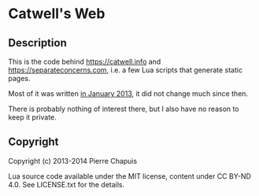 # Catwell's Web

## Description

This is the code behind https://catwell.info and https://separateconcerns.com, i.e. a few Lua scripts that generate static pages.

Most of it was written [in January 2013](https://blog.separateconcerns.com/2013-01-02-hello-world.html), it did not change much since then.

There is probably nothing of interest there, but I also have no reason to keep it private.

## Copyright

Copyright (c) 2013-2014 Pierre Chapuis

Lua source code available under the MIT license, content under CC BY-ND 4.0.
See LICENSE.txt for the details.
